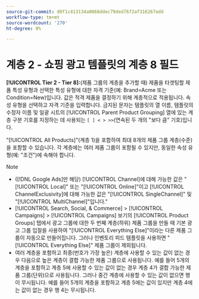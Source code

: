 ```yaml
---
source-git-commit: d0f1c413134a0868ddec79ded7672af316267edd
workflow-type: tm+mt
source-wordcount: '270'
ht-degree: 0%

---
```

# 계층 2 - 쇼핑 광고 템플릿의 계층 8 필드

**[!UICONTROL Tier  2 - Tier 8]:**(제품 그룹의 계층을 추가할 때) 제품을 타겟팅할 제품 특성 유형과 선택한 특성 유형에 대한 자격 기준(예: Brand=Acme 또는 Condition=New)입니다. 값은 적격 제품을 결정하기 위해 계층적으로 적용됩니다. 속성 유형을 선택하고 자격 기준을 입력합니다. 금지된 문자는 템플릿의 열 이름, 템플릿의 수정자 이름 및 일괄 시트의 [!UICONTROL Parent Product Grouping] 열에 있는 계층 구분 기호를 지정하는 데 사용되는 `[ ] < > >>`(연속된 두 개의 &quot;보다 큼&quot; 기호)입니다.

&quot;[!UICONTROL All Products]&quot;(계층 1)을 포함하여 최대 8개의 제품 그룹 계층(수준)을 포함할 수 있습니다. 각 계층에는 여러 제품 그룹이 포함될 수 있지만, 동일한 속성 유형(예: &quot;조건&quot;)에 속해야 합니다.

>[!NOTE]
>
>* ([!DNL Google Ads]만 해당) [!UICONTROL Channel]에 대해 가능한 값은 &quot;[!UICONTROL Local]&quot; 또는 &quot;[!UICONTROL Online]&quot;이고 [!UICONTROL ChannelExclusivity]에 대해 가능한 값은 &quot;[!UICONTROL SingleChannel]&quot; 및 &quot;[!UICONTROL MultiChannel]&quot;입니다.&quot;
>* [!UICONTROL Search, Social, & Commerce] > [!UICONTROL Campaigns] > [!UICONTROL Campaigns] 보기의 [!UICONTROL Product Groups] 탭에서 광고 그룹에 대한 두 번째 계층(하위) 제품 그룹을 만들 때 기본 광고 그룹 입찰을 사용하여 &quot;[!UICONTROL Everything Else]&quot;이라는 다른 제품 그룹이 자동으로 만들어집니다. 그러나 인벤토리 피드 템플릿을 사용하면 &quot;[!UICONTROL Everything Else]&quot; 제품 그룹이 제외됩니다.
>* 여러 계층을 포함하고 최종(번호가 가장 높은) 계층에 사용할 수 있는 값이 없는 경우 다음으로 높은 계층이 결합 가능한 제품 그룹으로 사용됩니다. 예를 들어 5개의 계층을 포함하고 계층 5에 사용할 수 있는 값이 없는 경우 계층 4가 결합 가능한 제품 그룹(단위)으로 사용됩니다. 그러나 중간 계층에 사용할 수 있는 값이 없으면 행이 무시됩니다. 예를 들어 5개의 계층을 포함하고 계층 5에는 값이 있지만 계층 4에는 값이 없는 경우 행 4는 무시됩니다.
